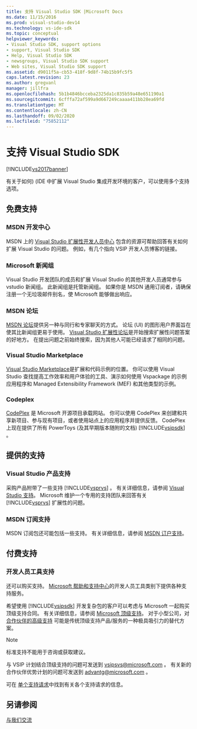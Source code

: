 ```yaml
---
title: 支持 Visual Studio SDK |Microsoft Docs
ms.date: 11/15/2016
ms.prod: visual-studio-dev14
ms.technology: vs-ide-sdk
ms.topic: conceptual
helpviewer_keywords:
- Visual Studio SDK, support options
- support, Visual Studio SDK
- Help, Visual Studio SDK
- newsgroups, Visual Studio SDK support
- Web sites, Visual Studio SDK support
ms.assetid: d9011f5a-cb53-418f-9d8f-74b15b9fc5f5
caps.latest.revision: 23
ms.author: gregvanl
manager: jillfra
ms.openlocfilehash: 5b1b4846bcceba2325da1c835b59a48e651190a1
ms.sourcegitcommit: 6cfffa72af599a9d667249caaaa411bb28ea69fd
ms.translationtype: MT
ms.contentlocale: zh-CN
ms.lasthandoff: 09/02/2020
ms.locfileid: "75852112"
---
```

# <a name="support-for-the-visual-studio-sdk"></a>支持 Visual Studio SDK
[!INCLUDE[vs2017banner](../includes/vs2017banner.md)]

有关于如何)  (IDE 中扩展 Visual Studio 集成开发环境的客户，可以使用多个支持选项。  
  
## <a name="free-support"></a>免费支持  
  
### <a name="msdn-development-center"></a>MSDN 开发中心  
 MSDN 上的 [Visual Studio 扩展性开发人员中心](https://msdn.microsoft.com/vstudio/default.aspx) 包含的资源可帮助回答有关如何扩展 Visual Studio 的问题。 例如，有几个指向 VSIP 开发人员博客的链接。  
  
### <a name="microsoft-newsgroups"></a>Microsoft 新闻组  
 Visual Studio 开发团队的成员和扩展 Visual Studio 的其他开发人员通常参与 vstudio 新闻组。 此新闻组是托管新闻组。 如果你是 MSDN 通用订阅者，请确保注册一个无垃圾邮件别名，使 Microsoft 能够做出响应。  
  
### <a name="msdn-forums"></a>MSDN 论坛  
 [MSDN 论坛](https://social.msdn.microsoft.com/forums/categories/)提供另一种与同行和专家聊天的方式。 论坛 (UI) 的图形用户界面旨在使其比新闻组更易于使用。 [Visual Studio 扩展性论坛](https://msdn.microsoft.com/vsx/default.aspx)是开始搜索扩展性问题答案的好地方。 在提出问题之前始终搜索，因为其他人可能已经请求了相同的问题。  
  
### <a name="visual-studio-marketplace"></a>Visual Studio Marketplace  
 [Visual Studio Marketplace](https://marketplace.visualstudio.com/)是扩展和代码示例的位置。 你可以使用 Visual Studio 查找提高工作效率和用户体验的工具、演示如何使用 Vspackage 的示例应用程序和 Managed Extensibility Framework (MEF) 和其他类型的示例。  
  
### <a name="codeplex"></a>Codeplex  
 [CodePlex](https://www.codeplex.com/) 是 Microsoft 开源项目承载网站。 你可以使用 CodePlex 来创建和共享新项目、参与现有项目，或者使用站点上的应用程序并提供反馈。 CodePlex 上现在提供了所有 PowerToys (及其早期版本随附的文档) [!INCLUDE[vsipsdk](../includes/vsipsdk-md.md)] 。  
  
## <a name="included-support"></a>提供的支持  
  
### <a name="visual-studio-product-support"></a>Visual Studio 产品支持  
 采购产品附带了一些支持 [!INCLUDE[vsprvs](../includes/vsprvs-md.md)] 。 有关详细信息，请参阅 [Visual Studio 支持](https://msdn.microsoft.com/vstudio/cc136615.aspx)。 Microsoft 维护一个专用的支持团队来回答有关 [!INCLUDE[vsprvs](../includes/vsprvs-md.md)] 扩展性的问题。  
  
### <a name="msdn-subscription-support"></a>MSDN 订阅支持  
 MSDN 订阅包还可能包括一些支持。 有关详细信息，请参阅 [MSDN 订户支持](https://msdn.microsoft.com/subscriptions/aa718661.aspx)。  
  
## <a name="paid-support"></a>付费支持  
  
### <a name="developer-tools-support"></a>开发人员工具支持  
 还可以购买支持。 [Microsoft 帮助和支持中心](https://support.microsoft.com/supportforbusiness/productselection?fltadd=sps-business-1&sapId=4fd4947b-15ea-ce01-080f-97f2ca3c76e8)的开发人员工具类别下提供各种支持服务。  
  
 希望使用 [!INCLUDE[vsipsdk](../includes/vsipsdk-md.md)] 开发复杂包的客户可以考虑与 Microsoft 一起购买顶级支持合同。 有关详细信息，请参阅 [Microsoft 顶级支持](https://support.microsoft.com/premier)。 对于小型公司，对 [合作伙伴的高级支持](https://partner.microsoft.com/support/advanced-cloud-support) 可能是传统顶级支持产品/服务的一种极具吸引力的替代方案。  
  
> [!NOTE]
> 标准支持不能用于咨询或获取建议。  
  
 与 VSIP 计划结合顶级支持的问题可发送到 [vsipsvs@microsoft.com](mailto:vsipsvs@microsoft.com) 。 有关新的合作伙伴优势计划的问题可发送到 [advantg@microsoft.com](mailto:advantg@microsoft.com) 。  
  
 可在 [单个支持请求](https://support.microsoft.com/oas/default.aspx?gprid=3040)中找到有关各个支持请求的信息。  
  
## <a name="see-also"></a>另请参阅  
 [与我们交流](../ide/talk-to-us.md)
